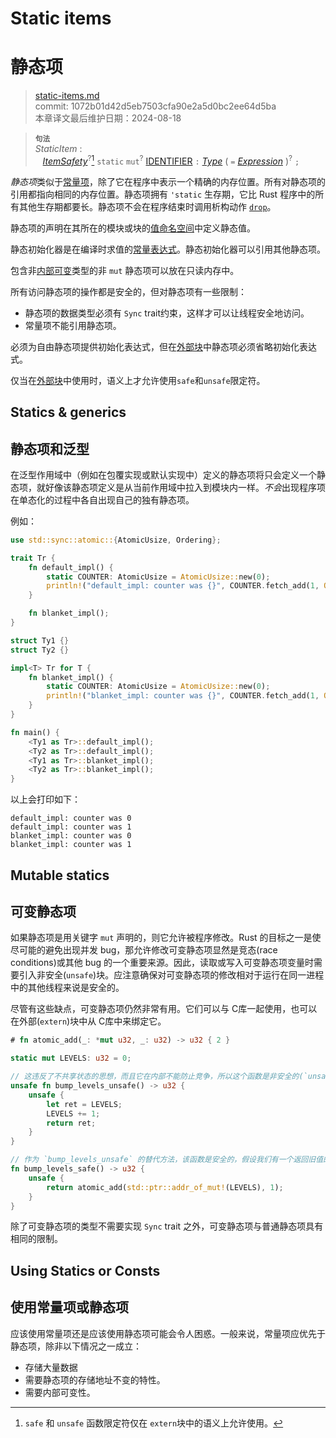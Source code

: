# Static items
# 静态项

>[static-items.md](https://github.com/rust-lang/reference/blob/master/src/items/static-items.md)\
>commit: 1072b01d42d5eb7503cfa90e2a5d0bc2ee64d5ba \
>本章译文最后维护日期：2024-08-18

> **<sup>句法</sup>**\
> _StaticItem_ :\
> &nbsp;&nbsp; [_ItemSafety_]<sup>?</sup>[^extern-safety] `static` `mut`<sup>?</sup> [IDENTIFIER] `:` [_Type_]
>              ( `=` [_Expression_] )<sup>?</sup> `;`
>
> [^extern-safety]: `safe` 和 `unsafe` 函数限定符仅在 `extern`块中的语义上允许使用。

*静态项*类似于[常量项][constant]，除了它在程序中表示一个精确的内存位置。所有对静态项的引用都指向相同的内存位置。静态项拥有 `'static` 生存期，它比 Rust 程序中的所有其他生存期都要长。静态项不会在程序结束时调用析构动作 [`drop`]。

静态项的声明在其所在的模块或块的[值命名空间][value namespace]中定义静态值。

静态初始化器是在编译时求值的[常量表达式][constant expression]。静态初始化器可以引用其他静态项。

包含非[内部可变][interior mutable]类型的非 `mut` 静态项可以放在只读内存中。

所有访问静态项的操作都是安全的，但对静态项有一些限制：

* 静态项的数据类型必须有 `Sync` trait约束，这样才可以让线程安全地访问。
* 常量项不能引用静态项。

必须为自由静态项提供初始化表达式，但在[外部块][external block]中静态项必须省略初始化表达式。

仅当在[外部块][external block]中使用时，语义上才允许使用`safe`和`unsafe`限定符。

## Statics & generics
## 静态项和泛型
在泛型作用域中（例如在包覆实现或默认实现中）定义的静态项将只会定义一个静态项，就好像该静态项定义是从当前作用域中拉入到模块内一样。*不会*出现程序项在单态化的过程中各自出现自己的独有静态项。

例如：

```rust
use std::sync::atomic::{AtomicUsize, Ordering};

trait Tr {
    fn default_impl() {
        static COUNTER: AtomicUsize = AtomicUsize::new(0);
        println!("default_impl: counter was {}", COUNTER.fetch_add(1, Ordering::Relaxed));
    }

    fn blanket_impl();
}

struct Ty1 {}
struct Ty2 {}

impl<T> Tr for T {
    fn blanket_impl() {
        static COUNTER: AtomicUsize = AtomicUsize::new(0);
        println!("blanket_impl: counter was {}", COUNTER.fetch_add(1, Ordering::Relaxed));
    }
}

fn main() {
    <Ty1 as Tr>::default_impl();
    <Ty2 as Tr>::default_impl();
    <Ty1 as Tr>::blanket_impl();
    <Ty2 as Tr>::blanket_impl();
}
```

以上会打印如下：

```text
default_impl: counter was 0
default_impl: counter was 1
blanket_impl: counter was 0
blanket_impl: counter was 1
```

## Mutable statics
## 可变静态项

如果静态项是用关键字 `mut` 声明的，则它允许被程序修改。Rust 的目标之一是使尽可能的避免出现并发 bug，那允许修改可变静态项显然是竞态(race conditions)或其他 bug 的一个重要来源。因此，读取或写入可变静态项变量时需要引入非安全(`unsafe`)块。应注意确保对可变静态项的修改相对于运行在同一进程中的其他线程来说是安全的。

尽管有这些缺点，可变静态项仍然非常有用。它们可以与 C库一起使用，也可以在外部(`extern`)块中从 C库中来绑定它。

```rust
# fn atomic_add(_: *mut u32, _: u32) -> u32 { 2 }

static mut LEVELS: u32 = 0;

// 这违反了不共享状态的思想，而且它在内部不能防止竞争，所以这个函数是非安全的(`unsafe`)
unsafe fn bump_levels_unsafe() -> u32 {
    unsafe {
        let ret = LEVELS;
        LEVELS += 1;
        return ret;
    }
}

// 作为 `bump_levels_unsafe` 的替代方法，该函数是安全的，假设我们有一个返回旧值的 atomic_add函数。只有当没有其他代码以非原子方式访问静态项时，该函数才是安全的。如果可以进行这样的访问（例如在 `bump_levels_unsafe` 中），则这需把此函数标记为 `unsafe'，以向调用者表达出它们仍然必须防止并发访问的意思。
fn bump_levels_safe() -> u32 {
    unsafe {
        return atomic_add(std::ptr::addr_of_mut!(LEVELS), 1);
    }
}
```

除了可变静态项的类型不需要实现 `Sync` trait 之外，可变静态项与普通静态项具有相同的限制。

## Using Statics or Consts
## 使用常量项或静态项

应该使用常量项还是应该使用静态项可能会令人困惑。一般来说，常量项应优先于静态项，除非以下情况之一成立：

* 存储大量数据
* 需要静态项的存储地址不变的特性。
* 需要内部可变性。

[constant]: constant-items.md
[`drop`]: ../destructors.md
[constant expression]: ../const_eval.md#constant-expressions
[external block]: external-blocks.md
[interior mutable]: ../interior-mutability.md
[IDENTIFIER]: ../identifiers.md
[_Type_]: ../types.md#type-expressions
[_Expression_]: ../expressions.md
[value namespace]: ../names/namespaces.md
[_ItemSafety_]: functions.md
